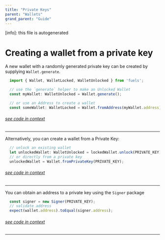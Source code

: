 ```yaml
---
title: "Private Keys"
parent: "Wallets"
grand_parent: "Guide"
---
```


[info]: this file is autogenerated
# Creating a wallet from a private key

A new wallet with a randomly generated private key can be created by supplying `Wallet.generate`.


```typescript
  import { Wallet, WalletLocked, WalletUnlocked } from 'fuels';

  // use the `generate` helper to make an Unlocked Wallet
  const myWallet: WalletUnlocked = Wallet.generate();

  // or use an Address to create a wallet
  const someWallet: WalletLocked = Wallet.fromAddress(myWallet.address);
```
###### [see code in context](https://github.com/FuelLabs/fuels-ts/blob/master/packages/fuel-gauge/src/doc-examples.test.ts#L142-L150)

---


Alternatively, you can create a wallet from a Private Key:


```typescript
  // unlock an existing wallet
  let unlockedWallet: WalletUnlocked = lockedWallet.unlock(PRIVATE_KEY);
  // or directly from a private key
  unlockedWallet = Wallet.fromPrivateKey(PRIVATE_KEY);
```
###### [see code in context](https://github.com/FuelLabs/fuels-ts/blob/master/packages/fuel-gauge/src/doc-examples.test.ts#L156-L161)

---


You can obtain an address to a private key using the `Signer` package

```typescript
  const signer = new Signer(PRIVATE_KEY);
  // validate address
  expect(wallet.address).toEqual(signer.address);
```
###### [see code in context](https://github.com/FuelLabs/fuels-ts/blob/master/packages/fuel-gauge/src/doc-examples.test.ts#L249-L253)

---

